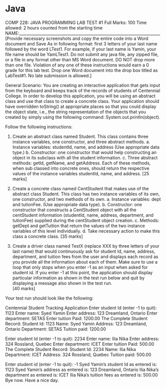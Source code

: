 # Java

COMP 228: JAVA PROGRAMMING
LAB TEST #1
Full Marks: 100
Time allowed: 2 hours counted from the starting time
NAME:_______________________________________________________________________
[Provide necessary screenshots and copy the entire code into a Word document and Save As in following format: first 3 letters of your last name followed by the word LTest1. For example, if your last name is Yamin, your file name should be YamLTest1. Do not submit any java file, any zipped file, or a file in any format other than MS Word document. DO NOT drop more than one file. Violation of any one of these instructions would earn a 0 grade for this lab test. Drop one Word document into the drop box titled as LabTest#1. No late submission is allowed.] 

General Scenario:
You are creating an interactive application that gets input from the keyboard and  keeps track of the records of students of Centennial College. In order to develop this application, you will be using an abstract class and use that class to create a concrete class. Your application should have overridden toString() at appropriate places so that you could display the object state, i.e., the string representation of the objects that you created by simply using the following command: System.out.println(object).

Follow the following instructions:
1.	Create an abstract class named Student. This class contains three instance variables, one constructor, and three abstract methods.
a.	Instance variables: studentId, name, and address (Use appropriate data type.)
b.	Constructor: one constructor that would help constructing an object in its subclass with all the student information.
c.	Three abstract methods: getId, getName, and getAddress. Each of these methods, when sub classed into concrete ones, should return the respective values of the instance variables studentId, name, and address.
                                                                                                                 [25 marks]

2.	Create a concrete class named CentStudent that makes use of the abstract class Student. This class has two instance variables of its own, one constructor, and two methods of its own.
a.	Instance variables: dept and tutionFee. (Use appropriate data type).
b.	Constructor: one constructor that constructs a CentStudent object with all the centStudent information (studentId, name, address, department, and tutionFee) supplied during the centStudent object creation. 
c.	Methods: getDept and getTuition that return the values of the two instance variables of this level individually.
d.	Take necessary action to make this class a concrete class.
[35 marks]

3.	Create a driver class named TestX (replace XXX by three letters of your last name) that would continuously ask for student Id, name, address, department, and tuition fees from the user and displays each record as you provide all the information about each of them. Make sure to use a loop that only stops when you enter -1 as an input when asked for student id. If you enter -1 at this point, the application should display particular information as shown in the test run below and quit by displaying a message also shown in the test run.    
                                                                                                                       [40 marks]

Your test run should look like the following:

Centennial Student Tracking Application
Enter student Id (enter -1 to quit):  1123
Enter name: Syed Yamin
Enter address: 123 Dreamland, Ontario
Enter department: SETAS
Enter tuition Paid: 1200.00
      The Complete Student Record:
      Student Id: 1123
      Name: Syed Yamin
      Address: 123 Dreamland, Ontario
      Department: SETAS
      Tuition paid: 1200.00
      
Enter student Id (enter -1 to quit):  2234
Enter name: Ilia Nika
Enter address: 324 Rossland, Quebec
Enter department: ICET
Enter tuition Paid: 500.00
      The Complete Student Record:
      Student Id: 2234
      Name: Ilia Nika
      Department: ICET
      Address: 324 Rossland, Quebec
      Tuition paid: 500.00

Enter student id (enter -1 to quit): -1 
      Syed Yamin’s  student Id as entered is: 1123
      Syed Yamin’s address as entered is: 123 Dreamland, Ontario
      Ilia Nika’s department as entered is: ICET
      Ilia Nika’s tuition fees as entered is: 500.00
      Bye now. Have a nice day.
